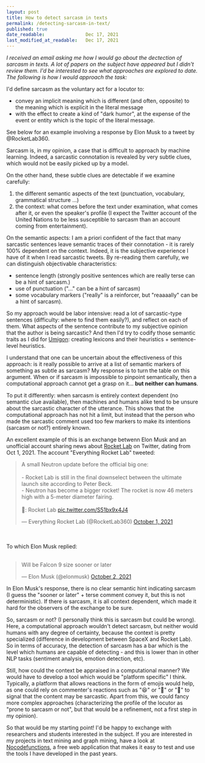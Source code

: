 ```yaml
---
layout: post
title: How to detect sarcasm in texts
permalink: /detecting-sarcasm-in-text/
published: true
date_readable:               Dec 17, 2021
last_modified_at_readable:   Dec 17, 2021
---
```


_I received an email asking me how I would go about the dectection of sarcasm in texts. A lot of papers on the subject have appeared but I didn't review them. I'd be interested to see what approaches are explored to date. The following is how I would approach the task:_

I'd define sarcasm as the voluntary act for a locutor to:

- convey an implicit meaning which is different (and often, opposite) to the meaning which is explicit in the literal message
- with the effect to create a kind of "dark humor", at the expense of the event or entity which is the topic of the literal message.

See below for an example involving a response by Elon Musk to a tweet by @RocketLab360.

Sarcasm is, in my opinion, a case that is difficult to approach by machine learning. Indeed, a sarcastic connotation is revealed by very subtle clues, which would not be easily picked up by a model.

On the other hand, these subtle clues are detectable if we examine carefully:

1. the different semantic aspects of the text (punctuation, vocabulary, grammatical structure ...)
2. the context: what comes before the text under examination, what comes after it, or even the speaker's profile (I expect the Twitter account of the United Nations to be less susceptible to sarcasm than an account coming from entertainment).

On the semantic aspects: I am a priori confident of the fact that many sarcastic sentences leave semantic traces of their connotation - it is rarely 100% dependent on the context. Indeed, it is the subjective experience I have of it when I read sarcastic tweets. By re-reading them carefully, we can distinguish objectivable characteristics:

- sentence length (strongly positive sentences which are really terse can be a hint of sarcasm.)
- use of punctuation ("..." can be a hint of sarcasm)
- some vocabulary markers ("really" is a reinforcer, but "reaaaally" can be a hint of sarcasm).

So my approach would be labor intensive: read a lot of sarcastic-type sentences (difficulty: where to find them easily?), and reflect on each of them. What aspects of the sentence contribute to my subjective opinion that the author is being sarcastic? And then I'd try to codify those semantic traits as I did for [Umigon](https://nocodefunctions.com/umigon/sentiment_analysis_tool.html): creating lexicons and their heuristics + sentence-level heuristics.

I understand that one can be uncertain about the effectiveness of this approach: is it really possible to arrive at a list of semantic markers of something as subtle as sarcasm? My response is to turn the table on this argument. When or if sarcasm is impossible to pinpoint semantically, then a computational approach cannot get a grasp on it... __but neither can humans__.

To put it differently: when sarcasm is entirely context dependent (no semantic clue available), then machines and humans alike tend to be unsure about the sarcastic character of the utterance. This shows that the computational approach has not hit a limit, but instead that the person who made the sarcastic comment used too few markers to make its intentions (sarcasm or not?) entirely known.

An excellent example of this is an exchange betwenn Elon Musk and an unofficial account sharing news about [Rocket Lab](https://www.rocketlabusa.com/) on Twitter, dating from Oct 1, 2021. The account "Everything Rocket Lab" tweeted:

<blockquote class="twitter-tweet"><p lang="en" dir="ltr">A small Neutron update before the official big one:<br><br>- Rocket Lab is still in the final downselect between the ultimate launch site according to Peter Beck.<br>- Neutron has become a bigger rocket! The rocket is now 46 meters high with a 5-meter diameter fairing.<br><br>📸: Rocket Lab <a href="https://t.co/S51bx9x4J4">pic.twitter.com/S51bx9x4J4</a></p>&mdash; Everything Rocket Lab (@RocketLab360) <a href="https://twitter.com/RocketLab360/status/1443933374813442051?ref_src=twsrc%5Etfw">October 1, 2021</a></blockquote>
<br/>
<br/>
To which Elon Musk replied:
<br/>
<br/>

<blockquote class="twitter-tweet"><p lang="en" dir="ltr">Will be Falcon 9 size sooner or later</p>&mdash; Elon Musk (@elonmusk) <a href="https://twitter.com/elonmusk/status/1444135225538265090?ref_src=twsrc%5Etfw">October 2, 2021</a></blockquote> 

In Elon Musk's response, there is no clear semantic hint indicating sarcasm (I guess the "sooner or later" + terse comment convey it, but this is not deterministic). If there is sarcasm, it is all context dependent, which made it hard for the observers of the exchange to be sure.

So, sarcasm or not? (I personally think this is sarcasm but could be wrong). Here, a computational approach wouldn't detect sarcasm, but neither would humans with any degree of certainty, because the context is pretty specialized (difference in development between SpaceX and Rocket Lab). So in terms of accuracy, the detection of sarcasm has a bar which is the level which humans are capable of detecting - and this is lower than in other NLP tasks (sentiment analysis, emotion detection, etc).

Still, how could the context be appraised in a computational manner? We would have to develop a tool which would be "platform specific" I think. Typically, a platform that allows reactions in the form of emojis would help, as one could rely on commenter's reactions such as "😆" or "😬" or "🤣" to signal that the content may be sarcastic. Apart from this, we could fancy more complex approaches (characterizing the profile of the locutor as "prone to sarcasm or not", but that would be a refinement, not a first step in my opinion).

So that would be my starting point! I'd be happy to exchange with researchers and students interested in the subject. If you are interested in my projects in text mining and graph mining, have a look at [Nocodefunctions](https://nocodefunctions.com/), a free web application that makes it easy to test and use the tools I have developed in the past years.
